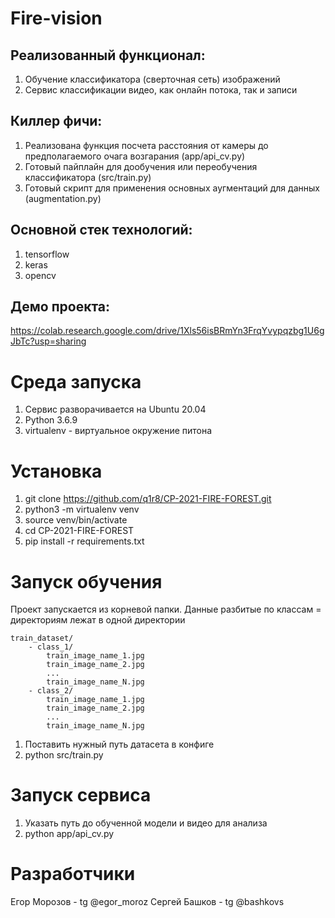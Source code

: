 # Fire-vision

## Реализованный функционал:
  1. Обучение классификатора (сверточная сеть) изображений
  2. Сервис классификации видео, как онлайн потока, так и записи

## Киллер фичи:
  1. Реализована функция посчета расстояния от камеры до предполагаемого очага возгарания (app/api_cv.py)
  2. Готовый пайплайн для дообучения или переобучения классификатора (src/train.py)
  3. Готовый скрипт для применения основных аугментаций для данных (augmentation.py)

## Основной стек технологий:
  1. tensorflow
  2. keras
  3. opencv
 
## Демо проекта:
https://colab.research.google.com/drive/1Xls56isBRmYn3FrqYvypqzbg1U6gJbTc?usp=sharing

# Среда запуска
 1. Сервис разворачивается на Ubuntu 20.04
 2. Python 3.6.9
 3. virtualenv - виртуальное окружение питона

# Установка
  1. git clone https://github.com/q1r8/CP-2021-FIRE-FOREST.git
  2. python3 -m virtualenv venv
  3. source venv/bin/activate
  4. cd CP-2021-FIRE-FOREST
  5. pip install -r requirements.txt

# Запуск обучения
Проект запускается из корневой папки. Данные разбитые по классам = директориям лежат в одной директории

```
train_dataset/
    - class_1/
        train_image_name_1.jpg
        train_image_name_2.jpg
        ...
        train_image_name_N.jpg
    - class_2/
        train_image_name_1.jpg
        train_image_name_2.jpg
        ...
        train_image_name_N.jpg
```
    
  1. Поставить нужный путь датасета в конфиге
  2. python src/train.py

# Запуск сервиса
  1. Указать путь до обученной модели и видео для анализа
  2. python app/api_cv.py

# Разработчики
Егор Морозов - tg @egor_moroz
Сергей Башков - tg @bashkovs
